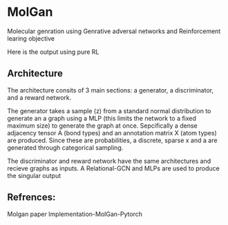 # MolGan
Molecular genration using Genrative adversal networks and Reinforcement learing objective 


Here is the output using pure RL

## Architecture

The architecture consits of 3 main sections: a generator, a discriminator, and a reward network.

The generator takes a sample (z) from a standard normal distribution to generate an a graph using a MLP (this limits the network to a fixed maximum size) to generate the graph at once. Sepcifically a dense adjacency tensor A (bond types) and an annotation matrix X (atom types) are produced. Since these are probabilities, a discrete, sparse x and a are generated through categorical sampling.

The discriminator and reward network have the same architectures and recieve graphs as inputs. A Relational-GCN and MLPs are used to produce the singular output


## Refrences:
Molgan paper
Implementation-MolGan-Pytorch

